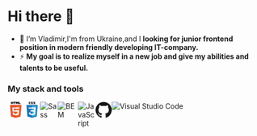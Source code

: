 
<h1>Hi there 👋</h1>


- 🤔 I’m Vladimir,I'm from Ukraine,and I **looking for junior frontend position in modern friendly developing IT-company.**
- ⚡ **My goal is to realize myself in a new job and give my abilities and talents to be useful.**

### My stack and tools


<img align="left" alt="HTML5" width="32px" src="https://raw.githubusercontent.com/github/explore/80688e429a7d4ef2fca1e82350fe8e3517d3494d/topics/html/html.png" />

<img align="left" alt="CSS3" width="32px" src="https://raw.githubusercontent.com/github/explore/80688e429a7d4ef2fca1e82350fe8e3517d3494d/topics/css/css.png" />

<img align="left" alt="Sass" width="35px" src="https://cdn2.iconfinder.com/data/icons/designer-skills/128/sass-512.png" />

<img align="left" alt="BEM" width="40px" src="https://goit.global/textbooks/html-css-a7u5xv/v1/img/lesson-13/bem.png" />

<img align="left" alt="JavaScript" width="35px" src="https://cdn0.iconfinder.com/data/icons/designer-skills/128/node-js-512.png" />

<img align="left" alt="GitHub" width="32px" src="https://raw.githubusercontent.com/github/explore/78df643247d429f6cc873026c0622819ad797942/topics/github/github.png" />

<img alt="Visual Studio Code" width="37px" src="https://cdn2.iconfinder.com/data/icons/designer-skills/128/visualstudio-microsoft-webdesign-html-css-javascript-develop-512.png" />


